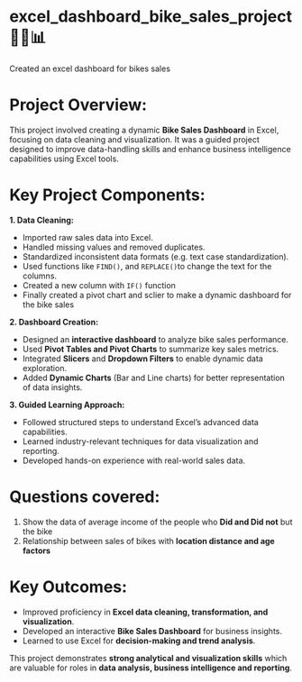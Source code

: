 # excel_dashboard_bike_sales_project **🚴‍♂️📊**
Created an excel dashboard for bikes sales

# Project Overview:
This project involved creating a dynamic **Bike Sales Dashboard** in Excel, focusing on data cleaning and visualization. It was a guided project designed to improve data-handling skills and enhance business intelligence capabilities using Excel tools.  

# Key Project Components:

**1. Data Cleaning:**
   - Imported raw sales data into Excel.  
   - Handled missing values and removed duplicates.  
   - Standardized inconsistent data formats (e.g. text case standardization).  
   - Used functions like `FIND()`, and `REPLACE()`to change the text for the columns.  
   - Created a new column with `IF()` function
   - Finally created a pivot chart and sclier to make a dynamic dashboard for the bike sales

**2. Dashboard Creation:** 
   - Designed an **interactive dashboard** to analyze bike sales performance.  
   - Used **Pivot Tables and Pivot Charts** to summarize key sales metrics.  
   - Integrated **Slicers** and **Dropdown Filters** to enable dynamic data exploration.      
   - Added **Dynamic Charts** (Bar and Line charts) for better representation of data insights.  

**3. Guided Learning Approach:**
   - Followed structured steps to understand Excel’s advanced data capabilities.  
   - Learned industry-relevant techniques for data visualization and reporting.  
   - Developed hands-on experience with real-world sales data.

# Questions covered:
1. Show the data of average income of the people who **Did and Did not** but the bike
2. Relationship between sales of bikes with **location distance and age factors**

# Key Outcomes:
- Improved proficiency in **Excel data cleaning, transformation, and visualization**.  
- Developed an interactive **Bike Sales Dashboard** for business insights.  
- Learned to use Excel for **decision-making and trend analysis**.  

This project demonstrates **strong analytical and visualization skills** which are valuable for roles in **data analysis, business intelligence and reporting**.  

